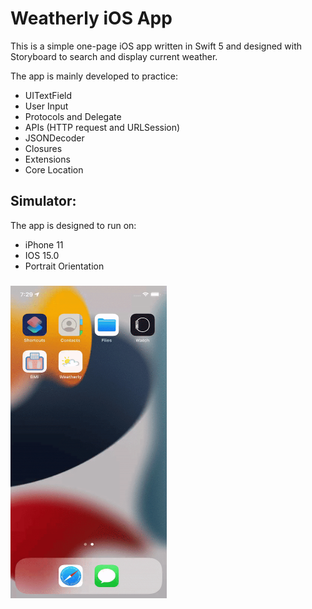 # Weatherly iOS App

This is a simple one-page iOS app written in Swift 5 and designed with Storyboard to search and display current weather.

The app is mainly developed to practice:
- UITextField
- User Input
- Protocols and Delegate 
- APIs (HTTP request and URLSession)
- JSONDecoder
- Closures
- Extensions
- Core Location


## Simulator:

The app is designed to run on:
- iPhone 11
- IOS 15.0
- Portrait Orientation

<h3 align="">
<img src="simulator.gif" height=500 width="250">
</h3>
